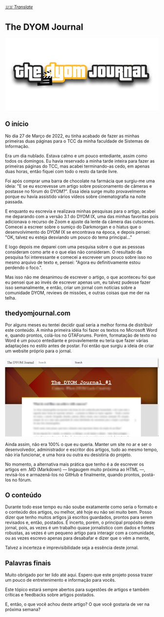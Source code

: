 ###### [:us: Translate](English.MD)

# The DYOM Journal

![logo](../LOGO.png)

## O início

No dia 27 de Março de 2022, eu tinha acabado de fazer as minhas primeiras duas páginas para o TCC da minha faculdade de Sistemas de Informação.

Era um dia nublado. Estava calmo e um pouco entediante, assim como todos os domingos. Eu havia reservado a minha tarde inteira para fazer as primeiras páginas do TCC, mas acabei terminando-as cedo, em apenas duas horas, então fiquei com todo o resto da tarde livre.

Foi após comprar uma barra de chocolate na farmácia que surgiu-me uma ideia: "E se eu escrevesse um artigo sobre posiconamento de câmeras e postasse no fórum do DYOM?". Essa ideia surge muito provavelmente porque eu havia assistido vários vídeos sobre cinematografia na noite passada.

E enquanto eu escrevia e realizava minhas pesquisas para o artigo, acabei me deparando com a versão 3.1 do DYOM IX, uma das minhas favoritas pois adicionava o recurso de Zoom e ajuste da lente da câmera das cutscenes. Comecei a escreer sobre o sumiço do Darkmorgan e o hiatus que o desenvolvimento do DYOM IX se encontrava na época, e depois pensei: "OK, talvez eu esteja desviando um pouco do tema principal..."

E logo depois me deparei com uma pesquisa sobre o que as pessoas consideram como arte e o que elas não consideram. O resultado da pesquisa foi interessante e comecei a escreveer um pouco sobre isso no mesmo arquivo de texto e, pensei: "Agora eu definitivamente estou perdendo o foco.".

Mas isso não me desanimou de escrever o artigo, o que aconteceu foi que eu pensei que ao invés de escrever apenas um, eu talvez pudesse fazer isso semanalmente, e então, criar um jornal com notícias sobre a comunidade DYOM, reviews de missões, e outras coisas que me der na telha.

## thedyomjournal.com

Por alguns meses eu tentei decidir qual seria a melhor forma de distribuir este conteúdo. A minha primeira idéia foi fazer os textos no Microsoft Word e, quando prontos, colá-los no GTAForums. Porém, formatação de texto no Word é um pouco entediante e provavlemente eu teria que fazer várias adaptações no estilo antes de postar. Foi então que surgiu a ideia de criar um website próprio para o jornal.

![site](images/site.png)

Ainda assim, não era 100% o que eu queria. Manter um site no ar e ser o desenvolvedor, administrador e escritor dos artigos, tudo ao mesmo tempo, não iria funcionar, e uma hora ou outra eu desistiria do projeto.

No momento, a alternativa mais prática que tenho é a de escrever os artigos em .MD (Markdown) &mdash; lingaugem muito próxima ao HTML &mdash;, revisá-los e armazená-los no GitHub e finalmente, quando prontos, postá-los no fórum.

## O conteúdo

Durante todo esse tempo eu não soube exatamente como seria o formato e o conteúdo dos artigos, ou melhor, até hoje eu não sei muito bem. Posso dizer que tenho muitos artigos já escritos guardados, prontos para serem revisados e, então, postados. É incerto, porém, o principal propósito deste jornal, pois, as vezes é um trabalho quase jornalistico com dados e fontes robustas, as vezes é um pequeno artigo para interagir com a comunidade, ou as vezes escrevo apenas para desabafar e dizer que o vêm a mente,

Talvez a incerteza e imprevisibilidade seja a essência deste jornal.

## Palavras finais

Muito obrigado por ter lido até aqui. Espero que este projeto possa trazer um pouco de entretenimento e informação para vocês.

Este tópico estará sempre abertos para sugestões de artigos e também críticas e feedbacks sobre artigos postados.

E, então, o que você achou deste artigo? O que você gostaria de ver na próxima semana?
